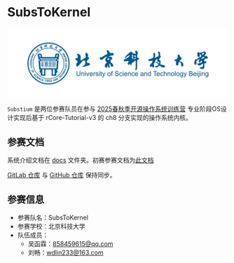 # SubsToKernel

![USTB](./docs/img/USTB.jpg)

`Substium` 是两位参赛队员在参与 [2025春秋季开源操作系统训练营](https://opencamp.cn/os2edu/camp/2025spring) 专业阶段OS设计实现后基于 rCore-Tutorial-v3 的 ch8 分支实现的操作系统内核。
 
## 参赛文档

系统介绍文档在 [docs](./docs/) 文件夹。初赛参赛文档为[此文档](./docs/初赛文档.md)

[GitLab 仓库](https://gitlab.eduxiji.net/T202510008995695/oskernel2025-osrepo) 与 [GitHub 仓库](https://github.com/wdlin233/osrepo) 保持同步。

## 参赛信息

- 参赛队名：SubsToKernel
- 参赛学校：北京科技大学
- 队伍成员：
    - 吴函霖：[858459615@qq.com](mailto:858459615@qq.com)
    - 刘畅：[wdlin233@163.com](mailto:wdlin233@163.com)

<!-- 
I really like the life,
especially with all the pain and suffering. 
-->